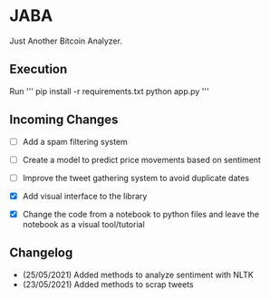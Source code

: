 # JABA

Just Another Bitcoin Analyzer.


## Execution

Run 
'''
    pip install -r requirements.txt
    python app.py
'''

## Incoming Changes


- [ ] Add a spam filtering system
- [ ] Create a model to predict price movements based on sentiment
- [ ] Improve the tweet gathering system to avoid duplicate dates
- [x] Add visual interface to the library
- [x] Change the code from a notebook to python files and leave the notebook as a visual tool/tutorial


## Changelog

* (25/05/2021) Added methods to analyze sentiment with NLTK
* (23/05/2021) Added methods to scrap tweets

